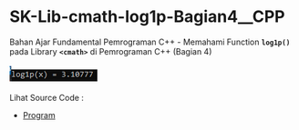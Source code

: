 # SK-Lib-cmath-log1p-Bagian4__CPP
Bahan Ajar Fundamental Pemrograman C++ - Memahami Function <code><b>log1p()</b></code> pada Library <code><b>&lt;cmath></b></code> di Pemrograman C++ (Bagian 4)<br><br>
<img src="https://github.com/RizkyKhapidsyah/SK-Lib-cmath-log1p-Bagian4__CPP/blob/master/SK-Lib-cmath-log1p-Bagian4__CPP/result/001.PNG"><br><br>
Lihat Source Code : <br>
- <a href="https://github.com/RizkyKhapidsyah/SK-Lib-cmath-log1p-Bagian4__CPP/blob/master/SK-Lib-cmath-log1p-Bagian4__CPP/Source.cpp">Program</a>
